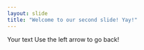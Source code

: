 ```yaml
---
layout: slide
title: "Welcome to our second slide! Yay!"
---
```

Your text
Use the left arrow to go back!
